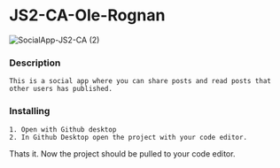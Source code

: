 # JS2-CA-Ole-Rognan
![SocialApp-JS2-CA (2)](https://user-images.githubusercontent.com/80859665/224579035-0493d831-cc49-490f-ace7-df16fa644866.png)

### Description

    This is a social app where you can share posts and read posts that other users has published.

### Installing


    1. Open with Github desktop
    2. In Github Desktop open the project with your code editor.

Thats it. Now the project should be pulled to your code editor.

